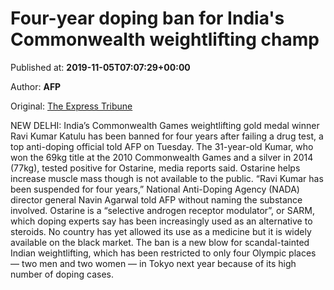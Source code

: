 
# Four-year doping ban for India's Commonwealth weightlifting champ

Published at: **2019-11-05T07:07:29+00:00**

Author: **AFP**

Original: [The Express Tribune](https://tribune.com.pk/story/2093870/7-four-year-doping-ban-indias-commonwealth-weightlifting-champ/)

NEW DELHI: India’s Commonwealth Games weightlifting gold medal winner Ravi Kumar Katulu has been banned for four years after failing a drug test, a top anti-doping official told AFP on Tuesday.
The 31-year-old Kumar, who won the 69kg title at the 2010 Commonwealth Games and a silver in 2014 (77kg), tested positive for Ostarine, media reports said.
Ostarine helps increase muscle mass though is not available to the public.
“Ravi Kumar has been suspended for four years,” National Anti-Doping Agency (NADA) director general Navin Agarwal told AFP without naming the substance involved.
Ostarine is a “selective androgen receptor modulator”, or SARM, which doping experts say has been increasingly used as an alternative to steroids. No country has yet allowed its use as a medicine but it is widely available on the black market.
The ban is a new blow for scandal-tainted Indian weightlifting, which has been restricted to only four Olympic places — two men and two women — in Tokyo next year because of its high number of doping cases.
